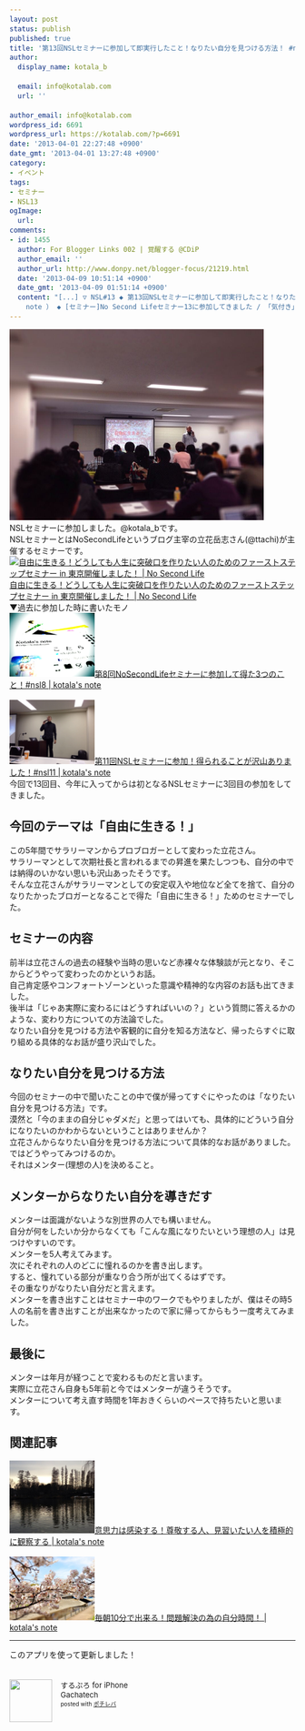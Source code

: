 ```yaml
---
layout: post
status: publish
published: true
title: '第13回NSLセミナーに参加して即実行したこと！なりたい自分を見つける方法！ #nsl13'
author:
  display_name: kotala_b

  email: info@kotalab.com
  url: ''

author_email: info@kotalab.com
wordpress_id: 6691
wordpress_url: https://kotalab.com/?p=6691
date: '2013-04-01 22:27:48 +0900'
date_gmt: '2013-04-01 13:27:48 +0900'
category:
- イベント
tags:
- セミナー
- NSL13
ogImage:
  url:
comments:
- id: 1455
  author: For Blogger Links 002 | 覚醒する @CDiP
  author_email: ''
  author_url: http://www.donpy.net/blogger-focus/21219.html
  date: '2013-04-09 10:51:14 +0900'
  date_gmt: '2013-04-09 01:51:14 +0900'
  content: "[...] ▽ NSL#13 ◆ 第13回NSLセミナーに参加して即実行したこと！なりたい自分を見つける方法！ #nsl13 （ via kotala&#8217;s
    note ） ◆ [セミナー]No Second Lifeセミナー13に参加してきました / 「気付き」 [...]"
---
```

<p><img alt="" src="/wp-content/uploads/slooProImg_20130401222745.jpg" width="448" height="336" /><br />
NSLセミナーに参加しました。@kotala_bです。<br />
NSLセミナーとはNoSecondLifeというブログ主宰の立花岳志さん(@ttachi)が主催するセミナーです。<br />
<a href="https://www.ttcbn.net/no_second_life/archives/33209" target="_blank"><img  class="alignleft" src="https://capture.heartrails.com/150x130?https://www.ttcbn.net/no_second_life/archives/33209" alt="自由に生きる！どうしても人生に突破口を作りたい人のためのファーストステップセミナー in 東京開催しました！ | No Second Life" width="150" height="130" /></a><a href="https://www.ttcbn.net/no_second_life/archives/33209" target="_blank">自由に生きる！どうしても人生に突破口を作りたい人のためのファーストステップセミナー in 東京開催しました！ | No Second Life</a><a href="https://b.hatena.ne.jp/entry/https://www.ttcbn.net/no_second_life/archives/33209" target="_blank"><img border="0" src="https://b.hatena.ne.jp/entry/image/https://www.ttcbn.net/no_second_life/archives/33209" alt="" /></a><br style="clear:both;" />▼過去に参加した時に書いたモノ<br />
<a href="/nsl-8" target="_blank"><img  class="alignleft" src="/wp-content/uploads/nsl8_120929.jpg" alt="第8回NoSecondLifeセミナーに参加して得た3つのこと！#nsl8 | kotala's note" width="150" /></a><a href="/nsl-8" target="_blank">第8回NoSecondLifeセミナーに参加して得た3つのこと！#nsl8 | kotala's note</a><br style="clear:both;" /><br />
<a href="/nsl-11th" target="_blank"><img  class="alignleft" src="/wp-content/uploads/nsl11_20121118_01.jpg" alt="第11回NSLセミナーに参加！得られることが沢山ありました！#nsl11 | kotala's note" width="150" /></a><a href="/nsl-11th" target="_blank">第11回NSLセミナーに参加！得られることが沢山ありました！#nsl11 | kotala's note</a><br style="clear:both;" />今回で13回目、今年に入ってからは初となるNSLセミナーに3回目の参加をしてきました。</p>
<!--more-->
<h2>今回のテーマは「自由に生きる！」</h2>
<p>この5年間でサラリーマンからプロブロガーとして変わった立花さん。<br />
サラリーマンとして次期社長と言われるまでの昇進を果たしつつも、自分の中では納得のいかない思いも沢山あったそうです。<br />
そんな立花さんがサラリーマンとしての安定収入や地位など全てを捨て、自分のなりたかったブロガーとなることで得た「自由に生きる！」ためのセミナーでした。</p>
<h2>セミナーの内容</h2>
<p>前半は立花さんの過去の経験や当時の思いなど赤裸々な体験談が元となり、そこからどうやって変わったのかというお話。<br />
自己肯定感やコンフォートゾーンといった意識や精神的な内容のお話も出てきました。<br />
後半は「じゃあ実際に変わるにはどうすればいいの？」という質問に答えるかのような、変わり方についての方法論でした。<br />
なりたい自分を見つける方法や客観的に自分を知る方法など、帰ったらすぐに取り組める具体的なお話が盛り沢山でした。</p>
<h2>なりたい自分を見つける方法</h2>
<p>今回のセミナーの中で聞いたことの中で僕が帰ってすぐにやったのは「なりたい自分を見つける方法」です。<br />
漠然と「今のままの自分じゃダメだ」と思ってはいても、具体的にどういう自分になりたいのかわからないということはありませんか？<br />
立花さんからなりたい自分を見つける方法について具体的なお話がありました。<br />
ではどうやってみつけるのか。<br />
それはメンター(理想の人)を決めること。</p>
<h2>メンターからなりたい自分を導きだす</h2>
<p>メンターは面識がないような別世界の人でも構いません。<br />
自分が何をしたいか分からなくても「こんな風になりたいという理想の人」は見つけやすいのです。<br />
メンターを5人考えてみます。<br />
次にそれぞれの人のどこに憧れるのかを書き出します。<br />
すると、憧れている部分が重なり合う所が出てくるはずです。<br />
その重なりがなりたい自分だと言えます。<br />
メンターを書き出すことはセミナー中のワークでもやりましたが、僕はその時5人の名前を書き出すことが出来なかったので家に帰ってからもう一度考えてみました。</p>
<h2>最後に</h2>
<p>メンターは年月が経つことで変わるものだと言います。<br />
実際に立花さん自身も5年前と今ではメンターが違うそうです。<br />
メンターについて考え直す時間を1年おきくらいのペースで持ちたいと思います。</p>
<h2 class="rele">関連記事</h2>
<p><a href="/positive-observation" target="_blank"><img  class="alignleft" src="/wp-content/uploads/influence_130211-448x383.jpg" alt="意思力は感染する！尊敬する人、見習いたい人を積極的に観察する | kotala's note" width="150" /></a><a href="/positive-observation" target="_blank">意思力は感染する！尊敬する人、見習いたい人を積極的に観察する | kotala's note</a><br style="clear:both;" /><br />
<a href="/my-time-every-morning-10min" target="_blank"><img  class="alignleft" src="/wp-content/uploads/morning10min_130330-448x336.jpg" alt="毎朝10分で出来る！問題解決の為の自分時間！ | kotala's note" width="150" /></a><a href="/my-time-every-morning-10min" target="_blank">毎朝10分で出来る！問題解決の為の自分時間！ | kotala's note</a><br style="clear:both;" /></p>
<hr>
<p>このアプリを使って更新しました！</p>
<div class="pochireba" style="text-align:left;font-size:small;padding:20px 0;/zoom: 1;overflow: hidden;"><span class="removed_link" title="click.linksynergy.com/fs-bin/click?id=d2yYUp776R4&amp;subid=&amp;offerid=94348.1&amp;type=3&amp;tmpid=3910&amp;RD_PARM1=http%253A%252F%252Fitunes.apple.com%252Fjp%252Fapp%252Fsurupuro-for-iphone%252Fid436676299%253Fmt%253D8%2526uo%253D4"><img src="http://a1.mzstatic.com/us/r1000/065/Purple/v4/4c/c6/a8/4cc6a855-cc5c-34ed-0436-36e219eafb81/mzl.xejvrijs.jpg" width="75" height="75" style="float:left;margin:0 15px 0 0;" class="pochi_img" ></span>
<div class="pochi_info" style="text-align:left;/zoom: 1;overflow: hidden;">
<div class="pochi_name"><span class="removed_link" title="click.linksynergy.com/fs-bin/click?id=d2yYUp776R4&amp;subid=&amp;offerid=94348.1&amp;type=3&amp;tmpid=3910&amp;RD_PARM1=http%253A%252F%252Fitunes.apple.com%252Fjp%252Fapp%252Fsurupuro-for-iphone%252Fid436676299%253Fmt%253D8%2526uo%253D4">するぷろ for iPhone</span></div>
<div class="pochi_seller"><span class="removed_link" title="click.linksynergy.com/fs-bin/click?id=d2yYUp776R4&amp;subid=&amp;offerid=94348.1&amp;type=3&amp;tmpid=3910&amp;RD_PARM1=http%253A%252F%252Fitunes.apple.com%252Fjp%252Fartist%252Fgachatech%252Fid358731102%253Fuo%253D4">Gachatech</span></div>
<div class="pochi_post" style="font-size:x-small;">posted with <a href="https://pochireba.com" target="_blank">ポチレバ</a></div>
</div>
<div class="pochireba-footer" style="clear: left"></div>
</div>
